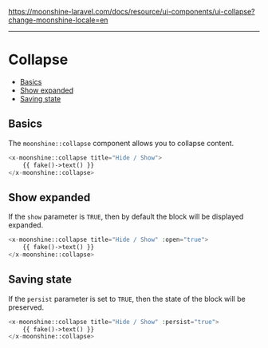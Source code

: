 https://moonshine-laravel.com/docs/resource/ui-components/ui-collapse?change-moonshine-locale=en

------

# Collapse

- [Basics](#basics)
- [Show expanded](#show)
- [Saving state](#persist)

<a name="basics"></a>
## Basics

The `moonshine::collapse` component allows you to collapse content.

```php
<x-moonshine::collapse title="Hide / Show">
    {{ fake()->text() }}
</x-moonshine::collapse>
```

<a name="show"></a>
## Show expanded

If the `show` parameter is `TRUE`, then by default the block will be displayed expanded.

```php
<x-moonshine::collapse title="Hide / Show" :open="true">
    {{ fake()->text() }}
</x-moonshine::collapse>
```

<a name="persist"></a>
## Saving state

If the `persist` parameter is set to `TRUE`, then the state of the block will be preserved.

```php
<x-moonshine::collapse title="Hide / Show" :persist="true">
    {{ fake()->text() }}
</x-moonshine::collapse>
```
